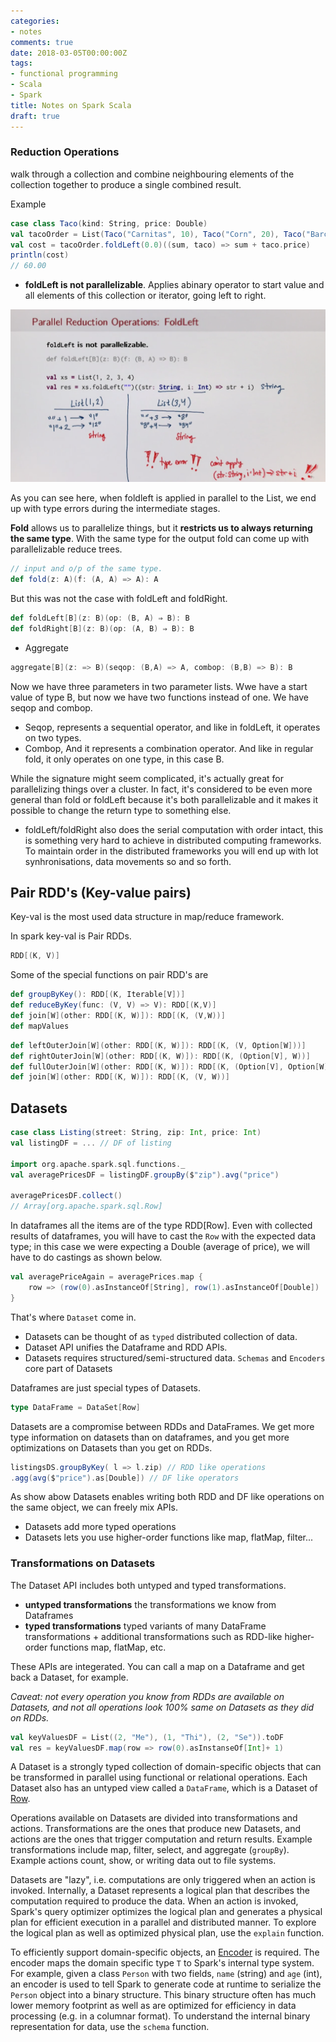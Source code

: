 ```yaml
---
categories:
- notes
comments: true
date: 2018-03-05T00:00:00Z
tags:
- functional programming
- Scala
- Spark
title: Notes on Spark Scala
draft: true
---
```






### Reduction Operations

walk through a collection and combine neighbouring elements of the collection together to produce a single combined result. 

Example 

``` scala
case class Taco(kind: String, price: Double)
val tacoOrder = List(Taco("Carnitas", 10), Taco("Corn", 20), Taco("Barcoa", 30))
val cost = tacoOrder.foldLeft(0.0)((sum, taco) => sum + taco.price)
println(cost)
// 60.00
```

* **foldLeft is not parallelizable**.  Applies abinary operator to start value and all elements of this collection or iterator, going left to right. 

![Spark2foldLeftTypeError](/images/sparkScala/Spark2foldLeftTypeError.png)

As you can see here, when foldleft is applied in parallel to the List, we end up with type errors during the intermediate stages. 

**Fold** allows us to parallelize things, but it **restricts us to always returning the same type**. With the same type for the output fold can come up with parallelizable reduce trees. 

``` scala 
// input and o/p of the same type. 
def fold(z: A)(f: (A, A) => A): A
```

But this was not the case with foldLeft and foldRight. 

``` scala
def foldLeft[B](z: B)(op: (B, A) ⇒ B): B
def foldRight[B](z: B)(op: (A, B) ⇒ B): B
```

* Aggregate 

``` scala
aggregate[B](z: => B)(seqop: (B,A) => A, combop: (B,B) => B): B
```

Now we have three parameters in two parameter lists. Wwe have a start value of type B, but now we have two functions instead of one. We have seqop and combop. 

* Seqop, represents a sequential operator, and like in foldLeft, it operates on two types. 
* Combop, And it represents a combination operator. And like in regular fold, it only operates on one type, in this case B. 

While the signature might seem complicated, it's actually great for parallelizing things over a cluster. In fact, it's considered to be even more general than fold or foldLeft because it's both parallelizable and it makes it possible to change the return type to something else. 

* foldLeft/foldRight also does the serial computation with order intact, this is something very hard to achieve in distributed computing frameworks. To maintain order in the distributed frameworks you will end up with lot synhronisations, data movements so and so forth. 

## Pair RDD's (Key-value pairs)

Key-val is the most used data structure in map/reduce framework.  

In spark key-val is Pair RDDs. 

``` scala
RDD[(K, V)]
```



Some of the special functions on pair RDD's are 

``` scala
def groupByKey(): RDD[(K, Iterable[V])]
def reduceByKey(func: (V, V) => V): RDD[(K,V)]
def join[W](other: RDD[(K, W)]): RDD[(K, (V,W))]
def mapValues
```

```Scala
def leftOuterJoin[W](other: RDD[(K, W)]): RDD[(K, (V, Option[W]))]
def rightOuterJoin[W](other: RDD[(K, W)]): RDD[(K, (Option[V], W))]
def fullOuterJoin[W](other: RDD[(K, W)]): RDD[(K, (Option[V], Option[W]))]
def join[W](other: RDD[(K, W)]): RDD[(K, (V, W))]
```



## Datasets 

``` scala
case class Listing(street: String, zip: Int, price: Int)
val listingDF = ... // DF of listing 

import org.apache.spark.sql.functions._
val averagePricesDF = listingDF.groupBy($"zip").avg("price")

averagePricesDF.collect()
// Array[org.apache.spark.sql.Row]
```

In dataframes all the items are of the type RDD[Row]. Even with collected results of dataframes, you will have to cast the `Row` with the expected data type; in this case we were expecting a Double (average of price), we will have to do castings as shown below. 

``` scala
val averagePriceAgain = averagePrices.map {
    row => (row(0).asInstanceOf[String], row(1).asInstanceOf[Double])
}
```



That's where `Dataset` come in. 

* Datasets can be thought of as `typed` distributed collection of data. 
* Dataset API unifies the Dataframe and RDD APIs.  
* Datasets requires structured/semi-structured data. `Schemas` and `Encoders` core part of Datasets

Dataframes are just special types of Datasets.

``` Scala
type DataFrame = DataSet[Row]
```

Datasets are a compromise between RDDs and DataFrames. We get more type information on datasets than on dataframes, and you get more optimizations on Datasets than you get on RDDs. 

``` scala
listingsDS.groupByKey( l => l.zip) // RDD like operations 
.agg(avg($"price").as[Double]) // DF like operators
```

As show abow Datasets enables writing both RDD and DF like operations on the same object, we can freely mix APIs. 

* Datasets add more typed operations
* Datasets lets you use higher-order functions like map, flatMap, filter...

### Transformations on Datasets 

The Dataset API includes both untyped and typed transformations. 

* **untyped transformations** the transformations we know from Dataframes
* **typed transformations** typed variants of many DataFrame transformations +  additional transformations such as RDD-like higher-order functions map, flatMap, etc. 

These APIs are integerated. You can call a map on a Dataframe and get back a Dataset, for example.

*Caveat: not every operation you know from RDDs are available on Datasets, and not all operations look 100% same on Datasets as they did on RDDs.*

``` scala
val keyValuesDF = List((2, "Me"), (1, "Thi"), (2, "Se")).toDF
val res = keyValuesDF.map(row => row(0).asInstanseOf[Int]+ 1)
```



A Dataset is a strongly typed collection of domain-specific objects that can be transformed in parallel using functional or relational operations. Each Dataset also has an untyped view called a `DataFrame`, which is a Dataset of [Row](https://spark.apache.org/docs/latest/api/scala/org/apache/spark/sql/Row.html).

Operations available on Datasets are divided into transformations and actions. Transformations are the ones that produce new Datasets, and actions are the ones that trigger computation and return results. Example transformations include map, filter, select, and aggregate (`groupBy`). Example actions count, show, or writing data out to file systems.

Datasets are "lazy", i.e. computations are only triggered when an action is invoked. Internally, a Dataset represents a logical plan that describes the computation required to produce the data. When an action is invoked, Spark's query optimizer optimizes the logical plan and generates a physical plan for efficient execution in a parallel and distributed manner. To explore the logical plan as well as optimized physical plan, use the `explain` function.

To efficiently support domain-specific objects, an [Encoder](https://spark.apache.org/docs/latest/api/scala/org/apache/spark/sql/Encoder.html) is required. The encoder maps the domain specific type `T` to Spark's internal type system. For example, given a class `Person` with two fields, `name` (string) and `age` (int), an encoder is used to tell Spark to generate code at runtime to serialize the `Person` object into a binary structure. This binary structure often has much lower memory footprint as well as are optimized for efficiency in data processing (e.g. in a columnar format). To understand the internal binary representation for data, use the `schema` function.
